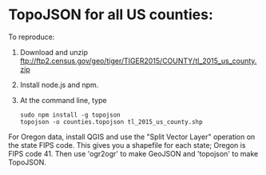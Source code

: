 # TopoJSON for all US counties:

To reproduce:

1. Download and unzip ftp://ftp2.census.gov/geo/tiger/TIGER2015/COUNTY/tl_2015_us_county.zip
2. Install node.js and npm.
3. At the command line, type

    ```
    sudo npm install -g topojson
    topojson -o counties.topojson tl_2015_us_county.shp
    ```

For Oregon data, install QGIS and use the "Split Vector Layer" operation on the state FIPS code. This gives you a shapefile for each state; Oregon is FIPS code 41. Then use 'ogr2ogr' to make GeoJSON and 'topojson' to make TopoJSON.

